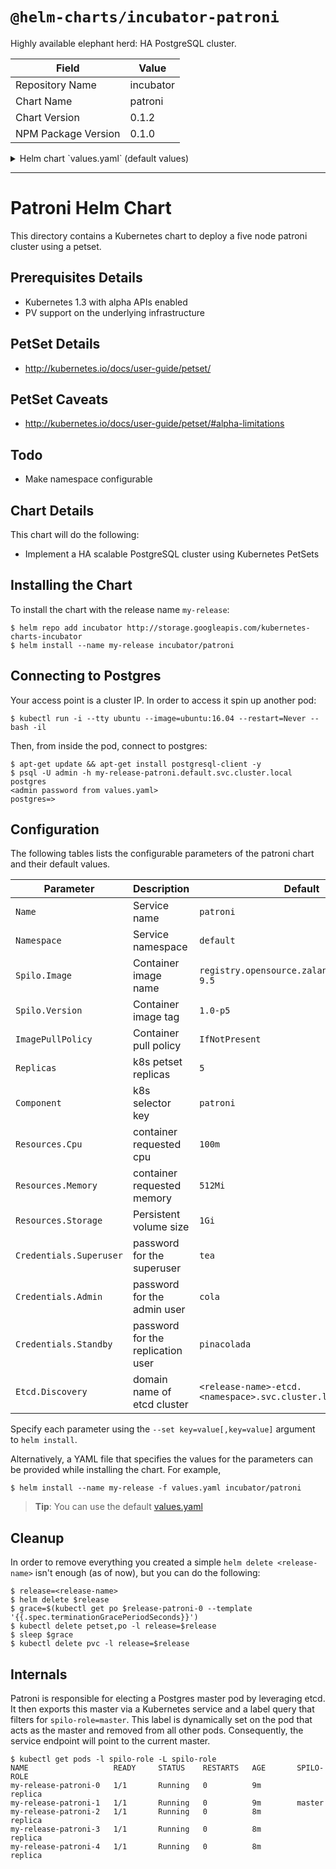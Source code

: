 # `@helm-charts/incubator-patroni`

Highly available elephant herd: HA PostgreSQL cluster.

| Field               | Value     |
| ------------------- | --------- |
| Repository Name     | incubator |
| Chart Name          | patroni   |
| Chart Version       | 0.1.2     |
| NPM Package Version | 0.1.0     |

<details>

<summary>Helm chart `values.yaml` (default values)</summary>

```yaml
Name: patroni
Namespace: default

Component: patroni
ImagePullPolicy: IfNotPresent

# The image to use. Spilo is the dockerized Patroni
Spilo:
  # this image was built from https://github.com/zalando/spilo/tree/master/postgres-appliance
  Image: registry.opensource.zalan.do/acid/spilo-9.5
  Version: 1.1-p5

# How many postgres containers to spawn
Replicas: 5

# Resource limits per replica
Resources:
  Cpu: 100m
  Memory: 512Mi
  Storage: 1Gi

# Credentials used by Patroni
# * more information: https://github.com/zalando/patroni/blob/master/docs/SETTINGS.rst#postgresql
Credentials:
  Superuser: tea
  Admin: cola
  Standby: pinacolada

# Patroni depends on etcd, configure it here
Etcd:
  Discovery: # leave blank to use vendored etcd chart
```

</details>

---

# Patroni Helm Chart

This directory contains a Kubernetes chart to deploy a five node patroni cluster using a petset.

## Prerequisites Details

- Kubernetes 1.3 with alpha APIs enabled
- PV support on the underlying infrastructure

## PetSet Details

- http://kubernetes.io/docs/user-guide/petset/

## PetSet Caveats

- http://kubernetes.io/docs/user-guide/petset/#alpha-limitations

## Todo

- Make namespace configurable

## Chart Details

This chart will do the following:

- Implement a HA scalable PostgreSQL cluster using Kubernetes PetSets

## Installing the Chart

To install the chart with the release name `my-release`:

```console
$ helm repo add incubator http://storage.googleapis.com/kubernetes-charts-incubator
$ helm install --name my-release incubator/patroni
```

## Connecting to Postgres

Your access point is a cluster IP. In order to access it spin up another pod:

```console
$ kubectl run -i --tty ubuntu --image=ubuntu:16.04 --restart=Never -- bash -il
```

Then, from inside the pod, connect to postgres:

```console
$ apt-get update && apt-get install postgresql-client -y
$ psql -U admin -h my-release-patroni.default.svc.cluster.local postgres
<admin password from values.yaml>
postgres=>
```

## Configuration

The following tables lists the configurable parameters of the patroni chart and their default values.

| Parameter               | Description                       | Default                                             |
| ----------------------- | --------------------------------- | --------------------------------------------------- |
| `Name`                  | Service name                      | `patroni`                                           |
| `Namespace`             | Service namespace                 | `default`                                           |
| `Spilo.Image`           | Container image name              | `registry.opensource.zalan.do/acid/spilo-9.5`       |
| `Spilo.Version`         | Container image tag               | `1.0-p5`                                            |
| `ImagePullPolicy`       | Container pull policy             | `IfNotPresent`                                      |
| `Replicas`              | k8s petset replicas               | `5`                                                 |
| `Component`             | k8s selector key                  | `patroni`                                           |
| `Resources.Cpu`         | container requested cpu           | `100m`                                              |
| `Resources.Memory`      | container requested memory        | `512Mi`                                             |
| `Resources.Storage`     | Persistent volume size            | `1Gi`                                               |
| `Credentials.Superuser` | password for the superuser        | `tea`                                               |
| `Credentials.Admin`     | password for the admin user       | `cola`                                              |
| `Credentials.Standby`   | password for the replication user | `pinacolada`                                        |
| `Etcd.Discovery`        | domain name of etcd cluster       | `<release-name>-etcd.<namespace>.svc.cluster.local` |

Specify each parameter using the `--set key=value[,key=value]` argument to `helm install`.

Alternatively, a YAML file that specifies the values for the parameters can be provided while installing the chart. For example,

```console
$ helm install --name my-release -f values.yaml incubator/patroni
```

> **Tip**: You can use the default [values.yaml](values.yaml)

## Cleanup

In order to remove everything you created a simple `helm delete <release-name>` isn't enough (as of now), but you can do the following:

```console
$ release=<release-name>
$ helm delete $release
$ grace=$(kubectl get po $release-patroni-0 --template '{{.spec.terminationGracePeriodSeconds}}')
$ kubectl delete petset,po -l release=$release
$ sleep $grace
$ kubectl delete pvc -l release=$release
```

## Internals

Patroni is responsible for electing a Postgres master pod by leveraging etcd.
It then exports this master via a Kubernetes service and a label query that filters for `spilo-role=master`.
This label is dynamically set on the pod that acts as the master and removed from all other pods.
Consequently, the service endpoint will point to the current master.

```console
$ kubectl get pods -l spilo-role -L spilo-role
NAME                   READY     STATUS    RESTARTS   AGE       SPILO-ROLE
my-release-patroni-0   1/1       Running   0          9m        replica
my-release-patroni-1   1/1       Running   0          9m        master
my-release-patroni-2   1/1       Running   0          8m        replica
my-release-patroni-3   1/1       Running   0          8m        replica
my-release-patroni-4   1/1       Running   0          8m        replica
```
